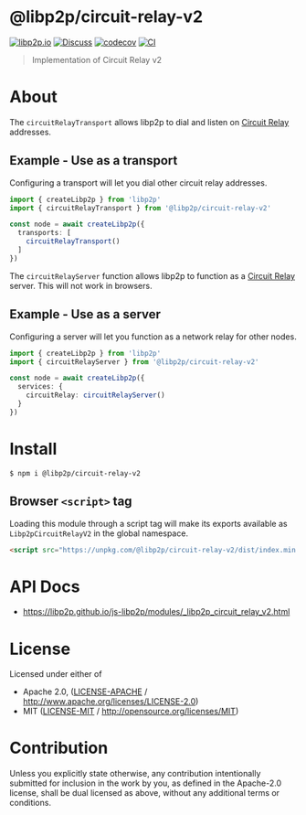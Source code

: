# @libp2p/circuit-relay-v2

[![libp2p.io](https://img.shields.io/badge/project-libp2p-yellow.svg?style=flat-square)](http://libp2p.io/)
[![Discuss](https://img.shields.io/discourse/https/discuss.libp2p.io/posts.svg?style=flat-square)](https://discuss.libp2p.io)
[![codecov](https://img.shields.io/codecov/c/github/libp2p/js-libp2p.svg?style=flat-square)](https://codecov.io/gh/libp2p/js-libp2p)
[![CI](https://img.shields.io/github/actions/workflow/status/libp2p/js-libp2p/main.yml?branch=main\&style=flat-square)](https://github.com/libp2p/js-libp2p/actions/workflows/main.yml?query=branch%3Amain)

> Implementation of Circuit Relay v2

# About

<!--

!IMPORTANT!

Everything in this README between "# About" and "# Install" is automatically
generated and will be overwritten the next time the doc generator is run.

To make changes to this section, please update the @packageDocumentation section
of src/index.js or src/index.ts

To experiment with formatting, please run "npm run docs" from the root of this
repo and examine the changes made.

-->

The `circuitRelayTransport` allows libp2p to dial and listen on [Circuit Relay](https://docs.libp2p.io/concepts/nat/circuit-relay/)
addresses.

## Example - Use as a transport

Configuring a transport will let you dial other circuit relay addresses.

```typescript
import { createLibp2p } from 'libp2p'
import { circuitRelayTransport } from '@libp2p/circuit-relay-v2'

const node = await createLibp2p({
  transports: [
    circuitRelayTransport()
  ]
})
```

The `circuitRelayServer` function allows libp2p to function as a [Circuit Relay](https://docs.libp2p.io/concepts/nat/circuit-relay/)
server.  This will not work in browsers.

## Example - Use as a server

Configuring a server will let you function as a network relay for other
nodes.

```typescript
import { createLibp2p } from 'libp2p'
import { circuitRelayServer } from '@libp2p/circuit-relay-v2'

const node = await createLibp2p({
  services: {
    circuitRelay: circuitRelayServer()
  }
})
```

# Install

```console
$ npm i @libp2p/circuit-relay-v2
```

## Browser `<script>` tag

Loading this module through a script tag will make its exports available as `Libp2pCircuitRelayV2` in the global namespace.

```html
<script src="https://unpkg.com/@libp2p/circuit-relay-v2/dist/index.min.js"></script>
```

# API Docs

- <https://libp2p.github.io/js-libp2p/modules/_libp2p_circuit_relay_v2.html>

# License

Licensed under either of

- Apache 2.0, ([LICENSE-APACHE](https://github.com/libp2p/js-libp2p/blob/main/packages/transport-circuit-relay-v2/LICENSE-APACHE) / <http://www.apache.org/licenses/LICENSE-2.0>)
- MIT ([LICENSE-MIT](https://github.com/libp2p/js-libp2p/blob/main/packages/transport-circuit-relay-v2/LICENSE-MIT) / <http://opensource.org/licenses/MIT>)

# Contribution

Unless you explicitly state otherwise, any contribution intentionally submitted for inclusion in the work by you, as defined in the Apache-2.0 license, shall be dual licensed as above, without any additional terms or conditions.
